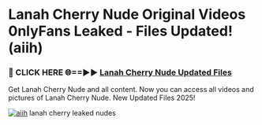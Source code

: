 # Lanah Cherry Nude Original Videos 0nlyFans Leaked - Files Updated! (aiih)

<h3>🔴 CLICK HERE 🌐==►► <a href="https://tinyurl.com/yrmya6cz" rel="nofollow">Lanah Cherry Nude Updated Files</a></h3>

Get Lanah Cherry Nude and all content. Now you can access all videos and pictures of Lanah Cherry Nude. New Updated Files 2025!

[![aiih](https://i.imgur.com/FMdXYCs.gif)](https://tinyurl.com/yrmya6cz)
lanah cherry leaked nudes